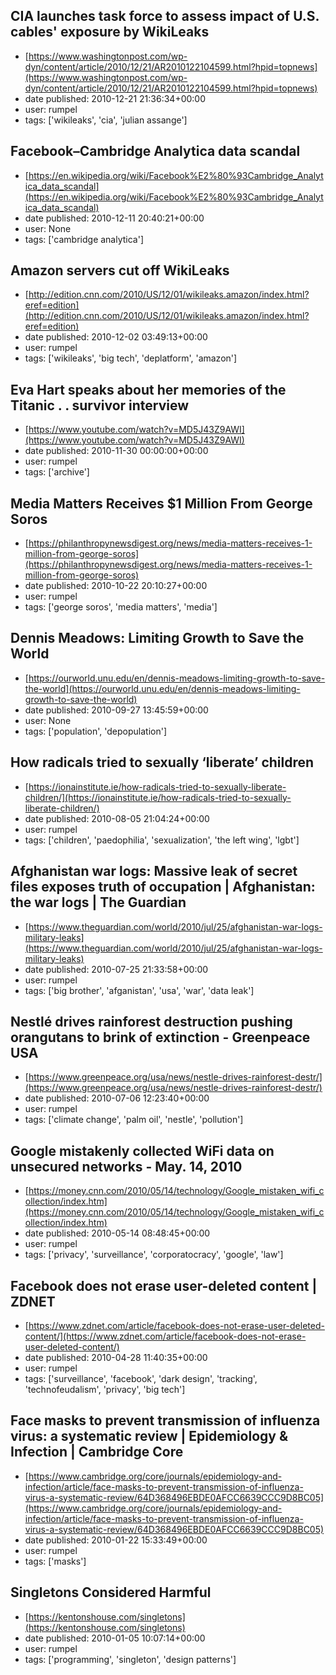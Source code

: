 ## CIA launches task force to assess impact of U.S. cables' exposure by WikiLeaks
 - [https://www.washingtonpost.com/wp-dyn/content/article/2010/12/21/AR2010122104599.html?hpid=topnews](https://www.washingtonpost.com/wp-dyn/content/article/2010/12/21/AR2010122104599.html?hpid=topnews)
 - date published: 2010-12-21 21:36:34+00:00
 - user: rumpel
 - tags: ['wikileaks', 'cia', 'julian assange']

## Facebook–Cambridge Analytica data scandal
 - [https://en.wikipedia.org/wiki/Facebook%E2%80%93Cambridge_Analytica_data_scandal](https://en.wikipedia.org/wiki/Facebook%E2%80%93Cambridge_Analytica_data_scandal)
 - date published: 2010-12-11 20:40:21+00:00
 - user: None
 - tags: ['cambridge analytica']

## Amazon servers cut off WikiLeaks
 - [http://edition.cnn.com/2010/US/12/01/wikileaks.amazon/index.html?eref=edition](http://edition.cnn.com/2010/US/12/01/wikileaks.amazon/index.html?eref=edition)
 - date published: 2010-12-02 03:49:13+00:00
 - user: rumpel
 - tags: ['wikileaks', 'big tech', 'deplatform', 'amazon']

## Eva Hart speaks about her memories of the Titanic . .  survivor interview
 - [https://www.youtube.com/watch?v=MD5J43Z9AWI](https://www.youtube.com/watch?v=MD5J43Z9AWI)
 - date published: 2010-11-30 00:00:00+00:00
 - user: rumpel
 - tags: ['archive']

## Media Matters Receives $1 Million From George Soros
 - [https://philanthropynewsdigest.org/news/media-matters-receives-1-million-from-george-soros](https://philanthropynewsdigest.org/news/media-matters-receives-1-million-from-george-soros)
 - date published: 2010-10-22 20:10:27+00:00
 - user: rumpel
 - tags: ['george soros', 'media matters', 'media']

## Dennis Meadows: Limiting Growth to Save the World
 - [https://ourworld.unu.edu/en/dennis-meadows-limiting-growth-to-save-the-world](https://ourworld.unu.edu/en/dennis-meadows-limiting-growth-to-save-the-world)
 - date published: 2010-09-27 13:45:59+00:00
 - user: None
 - tags: ['population', 'depopulation']

## How radicals tried to sexually ‘liberate’ children
 - [https://ionainstitute.ie/how-radicals-tried-to-sexually-liberate-children/](https://ionainstitute.ie/how-radicals-tried-to-sexually-liberate-children/)
 - date published: 2010-08-05 21:04:24+00:00
 - user: rumpel
 - tags: ['children', 'paedophilia', 'sexualization', 'the left wing', 'lgbt']

## Afghanistan war logs: Massive leak of secret files exposes truth of occupation | Afghanistan: the war logs | The Guardian
 - [https://www.theguardian.com/world/2010/jul/25/afghanistan-war-logs-military-leaks](https://www.theguardian.com/world/2010/jul/25/afghanistan-war-logs-military-leaks)
 - date published: 2010-07-25 21:33:58+00:00
 - user: rumpel
 - tags: ['big brother', 'afganistan', 'usa', 'war', 'data leak']

## Nestlé drives rainforest destruction pushing orangutans to brink of extinction - Greenpeace USA
 - [https://www.greenpeace.org/usa/news/nestle-drives-rainforest-destr/](https://www.greenpeace.org/usa/news/nestle-drives-rainforest-destr/)
 - date published: 2010-07-06 12:23:40+00:00
 - user: rumpel
 - tags: ['climate change', 'palm oil', 'nestle', 'pollution']

## Google mistakenly collected WiFi data on unsecured networks - May. 14, 2010
 - [https://money.cnn.com/2010/05/14/technology/Google_mistaken_wifi_collection/index.htm](https://money.cnn.com/2010/05/14/technology/Google_mistaken_wifi_collection/index.htm)
 - date published: 2010-05-14 08:48:45+00:00
 - user: rumpel
 - tags: ['privacy', 'surveillance', 'corporatocracy', 'google', 'law']

## Facebook does not erase user-deleted content | ZDNET
 - [https://www.zdnet.com/article/facebook-does-not-erase-user-deleted-content/](https://www.zdnet.com/article/facebook-does-not-erase-user-deleted-content/)
 - date published: 2010-04-28 11:40:35+00:00
 - user: rumpel
 - tags: ['surveillance', 'facebook', 'dark design', 'tracking', 'technofeudalism', 'privacy', 'big tech']

## Face masks to prevent transmission of influenza virus: a systematic review | Epidemiology & Infection | Cambridge Core
 - [https://www.cambridge.org/core/journals/epidemiology-and-infection/article/face-masks-to-prevent-transmission-of-influenza-virus-a-systematic-review/64D368496EBDE0AFCC6639CCC9D8BC05](https://www.cambridge.org/core/journals/epidemiology-and-infection/article/face-masks-to-prevent-transmission-of-influenza-virus-a-systematic-review/64D368496EBDE0AFCC6639CCC9D8BC05)
 - date published: 2010-01-22 15:33:49+00:00
 - user: rumpel
 - tags: ['masks']

## Singletons Considered Harmful
 - [https://kentonshouse.com/singletons](https://kentonshouse.com/singletons)
 - date published: 2010-01-05 10:07:14+00:00
 - user: rumpel
 - tags: ['programming', 'singleton', 'design patterns']

